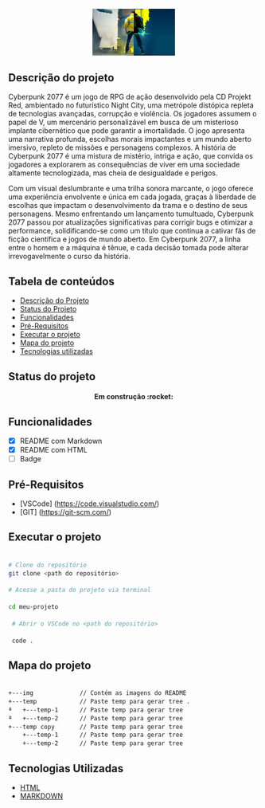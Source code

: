 
<!-- CRTL + K + C  -->

<!-- Imagem usando Markdown  -->
<!-- ![logo-cyber](./img/cyber.jpg)  -->


<!-- Imagem usando HTML  -->
<p width="100%" align= "center">
    <img src="./img/cyber.jpg" width="33%">

</p>

<!-- # Titulo MarkDown

## Titulo menor

###### Titulo

<h1>Titulo HTML</h1>

 <h6>Titulo HTML</h6> -->

 ## Descrição do projeto

 <p id="descricao" aling="left">

Cyberpunk 2077 é um jogo de RPG de ação desenvolvido pela CD Projekt Red, ambientado no futurístico Night City, uma metrópole distópica repleta de tecnologias avançadas, corrupção e violência. Os jogadores assumem o papel de V, um mercenário personalizável em busca de um misterioso implante cibernético que pode garantir a imortalidade. O jogo apresenta uma narrativa profunda, escolhas morais impactantes e um mundo aberto imersivo, repleto de missões e personagens complexos. A história de Cyberpunk 2077 é uma mistura de mistério, intriga e ação, que convida os jogadores a explorarem as consequências de viver em uma sociedade altamente tecnologizada, mas cheia de desigualdade e perigos.

 </p>

 <p aling="left">

Com um visual deslumbrante e uma trilha sonora marcante, o jogo oferece uma experiência envolvente e única em cada jogada, graças à liberdade de escolhas que impactam o desenvolvimento da trama e o destino de seus personagens. Mesmo enfrentando um lançamento tumultuado, Cyberpunk 2077 passou por atualizações significativas para corrigir bugs e otimizar a performance, solidificando-se como um título que continua a cativar fãs de ficção científica e jogos de mundo aberto. Em Cyberpunk 2077, a linha entre o homem e a máquina é tênue, e cada decisão tomada pode alterar irrevogavelmente o curso da história.

 </p>

 ## Tabela de conteúdos

<ul>
 <p id="descricao" aling="left">
    <li><a href="#">Descrição do Projeto</a></li>
    <li><a href="#status-do-projeto">Status do Projeto</a></li>
    <li><a href="#funcionalidades">Funcionalidades</a></li>
    <li><a href="#pré-requisitos">Pré-Requisitos</a></li>
    <li><a href="#executar-o-projeto">Executar o projeto</a></li>
    <li><a href="#mapa-do-projeto">Mapa do projeto</a></li>
    <li><a href="#tecnologias-utilizadas">Tecnologias utilizadas</a></li>
</p>
</ul>

<!--
<p align= "center">
<a href="#">Descrição do Projeto<a>
    | <a href="#">Status do Projeto<a>
    </p> -->

<p id="statusProjeto"></p>

## Status do projeto

<h4 align="center">
    Em construção :rocket:
    </h4>

## Funcionalidades

- [X] README com Markdown
- [X] README com HTML
- [ ] Badge

## Pré-Requisitos

- [VSCode] (https://code.visualstudio.com/)
- [GIT] (https://git-scm.com/)

## Executar o projeto

```bash

# Clone do repositório
git clone <path do repositório>

# Acesse a pasta do projeto via terminal

cd meu-projeto

 # Abrir o VSCode no <path do repositório>

 code .

```

## Mapa do projeto

```bash

+---img             // Contém as imagens do README
+---temp            // Paste temp para gerar tree .
ª   +---temp-1      // Paste temp para gerar tree
ª   +---temp-2      // Paste temp para gerar tree
+---temp copy       // Paste temp para gerar tree
    +---temp-1      // Paste temp para gerar tree
    +---temp-2      // Paste temp para gerar tree

```

## Tecnologias Utilizadas

- [HTML](https://developer.mozilla.org/pt-BR/docs/Web/HTML)
- [MARKDOWN](https://www.markdownguide.org/)

